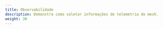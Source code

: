 ```yaml
---
title: Observabilidade
description: Demonstra como coletar informações de telemetria do mesh.
weight: 30
---
```

